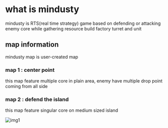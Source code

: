 # what is mindusty

mindusty is RTS(real time strategy) game based on defending or attacking enemy core while gathering resource build factory turret and unit

## map information

mindusty map is user-created map

### map 1 : center point

this map feature multiple core in plain area, enemy have multiple drop point coming from all side

### map 2 : defend the island

this map feature singular core on medium sized island

![img1](./IMG_1258.jpg)
